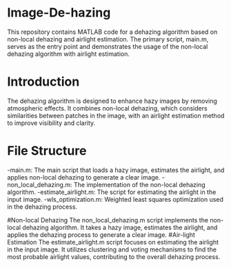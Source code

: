 # Image-De-hazing
This repository contains MATLAB code for a dehazing algorithm based on non-local dehazing and airlight estimation. The primary script, main.m, serves as the entry point and demonstrates the usage of the non-local dehazing algorithm with airlight estimation.
# Introduction
The dehazing algorithm is designed to enhance hazy images by removing atmospheric effects. It combines non-local dehazing, which considers similarities between patches in the image, with an airlight estimation method to improve visibility and clarity.
# File Structure
-main.m: The main script that loads a hazy image, estimates the airlight, and applies non-local dehazing to generate a clear image.
-non_local_dehazing.m: The implementation of the non-local dehazing algorithm.
-estimate_airlight.m: The script for estimating the airlight in the input image.
-wls_optimization.m: Weighted least squares optimization used in the dehazing process.

#Non-local Dehazing
The non_local_dehazing.m script implements the non-local dehazing algorithm. It takes a hazy image, estimates the airlight, and applies the dehazing process to generate a clear image.
#Air-light Estimation
The estimate_airlight.m script focuses on estimating the airlight in the input image. It utilizes clustering and voting mechanisms to find the most probable airlight values, contributing to the overall dehazing process.
